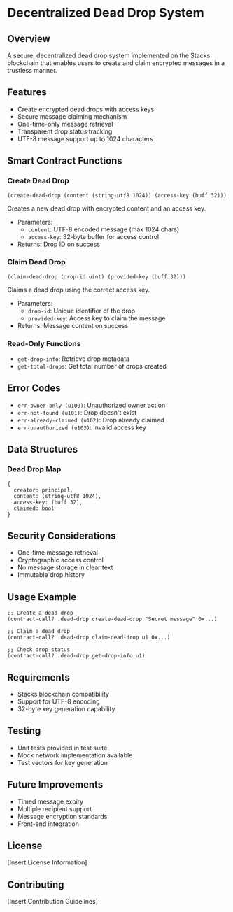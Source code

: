 # Decentralized Dead Drop System

## Overview
A secure, decentralized dead drop system implemented on the Stacks blockchain that enables users to create and claim encrypted messages in a trustless manner.

## Features
- Create encrypted dead drops with access keys
- Secure message claiming mechanism
- One-time-only message retrieval
- Transparent drop status tracking
- UTF-8 message support up to 1024 characters

## Smart Contract Functions

### Create Dead Drop
```clarity
(create-dead-drop (content (string-utf8 1024)) (access-key (buff 32)))
```
Creates a new dead drop with encrypted content and an access key.
- Parameters:
    - `content`: UTF-8 encoded message (max 1024 chars)
    - `access-key`: 32-byte buffer for access control
- Returns: Drop ID on success

### Claim Dead Drop
```clarity
(claim-dead-drop (drop-id uint) (provided-key (buff 32)))
```
Claims a dead drop using the correct access key.
- Parameters:
    - `drop-id`: Unique identifier of the drop
    - `provided-key`: Access key to claim the message
- Returns: Message content on success

### Read-Only Functions
- `get-drop-info`: Retrieve drop metadata
- `get-total-drops`: Get total number of drops created

## Error Codes
- `err-owner-only (u100)`: Unauthorized owner action
- `err-not-found (u101)`: Drop doesn't exist
- `err-already-claimed (u102)`: Drop already claimed
- `err-unauthorized (u103)`: Invalid access key

## Data Structures

### Dead Drop Map
```clarity
{
  creator: principal,
  content: (string-utf8 1024),
  access-key: (buff 32),
  claimed: bool
}
```

## Security Considerations
- One-time message retrieval
- Cryptographic access control
- No message storage in clear text
- Immutable drop history

## Usage Example
```clarity
;; Create a dead drop
(contract-call? .dead-drop create-dead-drop "Secret message" 0x...)

;; Claim a dead drop
(contract-call? .dead-drop claim-dead-drop u1 0x...)

;; Check drop status
(contract-call? .dead-drop get-drop-info u1)
```

## Requirements
- Stacks blockchain compatibility
- Support for UTF-8 encoding
- 32-byte key generation capability

## Testing
- Unit tests provided in test suite
- Mock network implementation available
- Test vectors for key generation

## Future Improvements
- Timed message expiry
- Multiple recipient support
- Message encryption standards
- Front-end integration

## License
[Insert License Information]

## Contributing
[Insert Contribution Guidelines]

